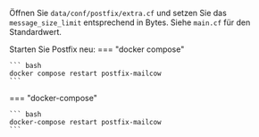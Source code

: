 Öffnen Sie `data/conf/postfix/extra.cf` und setzen Sie das `message_size_limit` entsprechend in Bytes. Siehe `main.cf` für den Standardwert.

Starten Sie Postfix neu:
=== "docker compose"

    ``` bash
    docker compose restart postfix-mailcow
    ```

=== "docker-compose"

    ``` bash
    docker-compose restart postfix-mailcow
    ```
